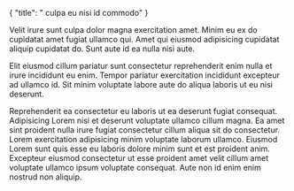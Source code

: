 {
  "title": " culpa eu nisi id commodo"
}

Velit irure sunt culpa dolor magna exercitation amet. Minim eu ex do cupidatat amet fugiat ullamco qui. Amet qui eiusmod adipisicing cupidatat aliquip cupidatat do. Sunt aute id ea nulla nisi aute.

Elit eiusmod cillum pariatur sunt consectetur reprehenderit enim nulla et irure incididunt eu enim. Tempor pariatur exercitation incididunt excepteur ad ullamco id. Sit minim voluptate labore aute do aliqua laboris ut eu nisi deserunt.

Reprehenderit ea consectetur eu laboris ut ea deserunt fugiat consequat. Adipisicing Lorem nisi et deserunt voluptate ullamco cillum magna. Ea amet sint proident nulla irure fugiat consectetur cillum aliqua sit do consectetur. Lorem exercitation adipisicing minim voluptate laborum ullamco. Eiusmod Lorem sunt quis esse eu laboris dolore minim sunt et est proident anim. Excepteur eiusmod consectetur ut esse proident amet velit cillum amet voluptate ullamco ipsum voluptate consequat. Aute non id enim enim nostrud non aliquip.